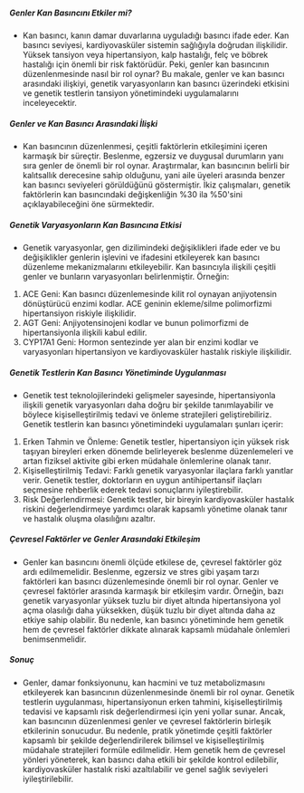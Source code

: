 ##### Genler Kan Basıncını Etkiler mi?
* Kan basıncı, kanın damar duvarlarına uyguladığı basıncı ifade eder. Kan basıncı seviyesi, kardiyovasküler sistemin sağlığıyla doğrudan ilişkilidir. Yüksek tansiyon veya hipertansiyon, kalp hastalığı, felç ve böbrek hastalığı için önemli bir risk faktörüdür. Peki, genler kan basıncının düzenlenmesinde nasıl bir rol oynar? Bu makale, genler ve kan basıncı arasındaki ilişkiyi, genetik varyasyonların kan basıncı üzerindeki etkisini ve genetik testlerin tansiyon yönetimindeki uygulamalarını inceleyecektir.

##### Genler ve Kan Basıncı Arasındaki İlişki
* Kan basıncının düzenlenmesi, çeşitli faktörlerin etkileşimini içeren karmaşık bir süreçtir. Beslenme, egzersiz ve duygusal durumların yanı sıra genler de önemli bir rol oynar. Araştırmalar, kan basıncının belirli bir kalıtsallık derecesine sahip olduğunu, yani aile üyeleri arasında benzer kan basıncı seviyeleri görüldüğünü göstermiştir. İkiz çalışmaları, genetik faktörlerin kan basıncındaki değişkenliğin %30 ila %50'sini açıklayabileceğini öne sürmektedir.

##### Genetik Varyasyonların Kan Basıncına Etkisi
* Genetik varyasyonlar, gen dizilimindeki değişiklikleri ifade eder ve bu değişiklikler genlerin işlevini ve ifadesini etkileyerek kan basıncı düzenleme mekanizmalarını etkileyebilir. Kan basıncıyla ilişkili çeşitli genler ve bunların varyasyonları belirlenmiştir. Örneğin:

1. ACE Geni: Kan basıncı düzenlemesinde kilit rol oynayan anjiyotensin dönüştürücü enzimi kodlar. ACE geninin ekleme/silme polimorfizmi hipertansiyon riskiyle ilişkilidir.
2. AGT Geni: Anjiyotensinojeni kodlar ve bunun polimorfizmi de hipertansiyonla ilişkili kabul edilir.
3. CYP17A1 Geni: Hormon sentezinde yer alan bir enzimi kodlar ve varyasyonları hipertansiyon ve kardiyovasküler hastalık riskiyle ilişkilidir.

##### Genetik Testlerin Kan Basıncı Yönetiminde Uygulanması
* Genetik test teknolojilerindeki gelişmeler sayesinde, hipertansiyonla ilişkili genetik varyasyonları daha doğru bir şekilde tanımlayabilir ve böylece kişiselleştirilmiş tedavi ve önleme stratejileri geliştirebiliriz. Genetik testlerin kan basıncı yönetimindeki uygulamaları şunları içerir:

1. Erken Tahmin ve Önleme: Genetik testler, hipertansiyon için yüksek risk taşıyan bireyleri erken dönemde belirleyerek beslenme düzenlemeleri ve artan fiziksel aktivite gibi erken müdahale önlemlerine olanak tanır.
2. Kişiselleştirilmiş Tedavi: Farklı genetik varyasyonlar ilaçlara farklı yanıtlar verir. Genetik testler, doktorların en uygun antihipertansif ilaçları seçmesine rehberlik ederek tedavi sonuçlarını iyileştirebilir.
3. Risk Değerlendirmesi: Genetik testler, bir bireyin kardiyovasküler hastalık riskini değerlendirmeye yardımcı olarak kapsamlı yönetime olanak tanır ve hastalık oluşma olasılığını azaltır.

##### Çevresel Faktörler ve Genler Arasındaki Etkileşim
* Genler kan basıncını önemli ölçüde etkilese de, çevresel faktörler göz ardı edilmemelidir. Beslenme, egzersiz ve stres gibi yaşam tarzı faktörleri kan basıncı düzenlemesinde önemli bir rol oynar. Genler ve çevresel faktörler arasında karmaşık bir etkileşim vardır. Örneğin, bazı genetik varyasyonlar yüksek tuzlu bir diyet altında hipertansiyona yol açma olasılığı daha yüksekken, düşük tuzlu bir diyet altında daha az etkiye sahip olabilir. Bu nedenle, kan basıncı yönetiminde hem genetik hem de çevresel faktörler dikkate alınarak kapsamlı müdahale önlemleri benimsenmelidir.

##### Sonuç
* Genler, damar fonksiyonunu, kan hacmini ve tuz metabolizmasını etkileyerek kan basıncının düzenlenmesinde önemli bir rol oynar. Genetik testlerin uygulanması, hipertansiyonun erken tahmini, kişiselleştirilmiş tedavisi ve kapsamlı risk değerlendirmesi için yeni yollar sunar. Ancak, kan basıncının düzenlenmesi genler ve çevresel faktörlerin birleşik etkilerinin sonucudur. Bu nedenle, pratik yönetimde çeşitli faktörler kapsamlı bir şekilde değerlendirilerek bilimsel ve kişiselleştirilmiş müdahale stratejileri formüle edilmelidir. Hem genetik hem de çevresel yönleri yöneterek, kan basıncı daha etkili bir şekilde kontrol edilebilir, kardiyovasküler hastalık riski azaltılabilir ve genel sağlık seviyeleri iyileştirilebilir.